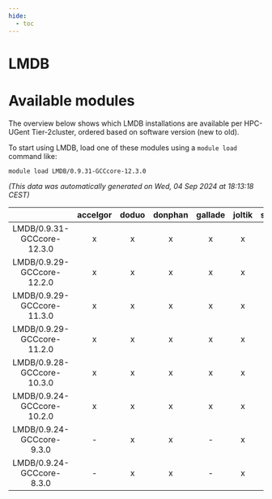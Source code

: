 ```yaml
---
hide:
  - toc
---
```


LMDB
====

# Available modules


The overview below shows which LMDB installations are available per HPC-UGent Tier-2cluster, ordered based on software version (new to old).

To start using LMDB, load one of these modules using a `module load` command like:

```shell
module load LMDB/0.9.31-GCCcore-12.3.0
```

*(This data was automatically generated on Wed, 04 Sep 2024 at 18:13:18 CEST)*  

| |accelgor|doduo|donphan|gallade|joltik|shinx|skitty|
| :---: | :---: | :---: | :---: | :---: | :---: | :---: | :---: |
|LMDB/0.9.31-GCCcore-12.3.0|x|x|x|x|x|x|x|
|LMDB/0.9.29-GCCcore-12.2.0|x|x|x|x|x|-|x|
|LMDB/0.9.29-GCCcore-11.3.0|x|x|x|x|x|-|x|
|LMDB/0.9.29-GCCcore-11.2.0|x|x|x|x|x|-|x|
|LMDB/0.9.28-GCCcore-10.3.0|x|x|x|x|x|-|x|
|LMDB/0.9.24-GCCcore-10.2.0|x|x|x|x|x|-|x|
|LMDB/0.9.24-GCCcore-9.3.0|-|x|x|-|x|-|x|
|LMDB/0.9.24-GCCcore-8.3.0|-|x|x|-|x|-|x|
